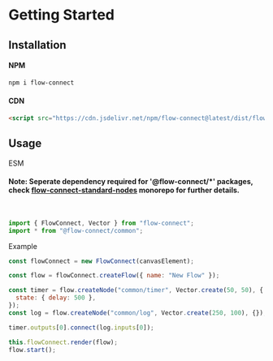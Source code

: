 # Getting Started

## Installation

#### NPM

```bash
npm i flow-connect
```

#### CDN

```html
<script src="https://cdn.jsdelivr.net/npm/flow-connect@latest/dist/flow-connect.js"></script>
```

## Usage

ESM

#### Note: Seperate dependency required for '@flow-connect/\*' packages, check [flow-connect-standard-nodes](https://github.com/saurabh-prosoft/flow-connect-standard-nodes) monorepo for further details.

<br/>

```js
import { FlowConnect, Vector } from "flow-connect";
import * from "@flow-connect/common";
```

Example

```js
const flowConnect = new FlowConnect(canvasElement);

const flow = flowConnect.createFlow({ name: "New Flow" });

const timer = flow.createNode("common/timer", Vector.create(50, 50), {
  state: { delay: 500 },
});
const log = flow.createNode("common/log", Vector.create(250, 100), {});

timer.outputs[0].connect(log.inputs[0]);

this.flowConnect.render(flow);
flow.start();
```
